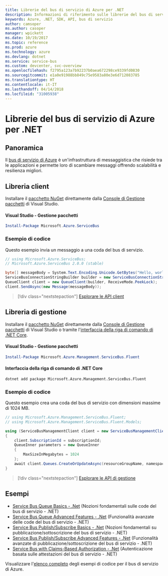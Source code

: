 ```yaml
---
title: Librerie del bus di servizio di Azure per .NET
description: Informazioni di riferimento sulle librerie del bus di servizio di Azure per .NET
keywords: Azure, .NET, SDK, API, bus di servizio
author: camsoper
ms.author: casoper
manager: wpickett
ms.date: 10/19/2017
ms.topic: reference
ms.prod: azure
ms.technology: azure
ms.devlang: dotnet
ms.service: service-bus
ms.custom: devcenter, svc-overview
ms.openlocfilehash: f2795a123a7b92237b0aea672298ce9339fd0830
ms.sourcegitcommit: e1a0e91988bb849c75e9583a80e3e6d712083785
ms.translationtype: HT
ms.contentlocale: it-IT
ms.lasthandoff: 04/14/2018
ms.locfileid: "31005938"
---
```

# <a name="azure-service-bus-libraries-for-net"></a>Librerie del bus di servizio di Azure per .NET

## <a name="overview"></a>Panoramica

Il [bus di servizio di Azure](https://docs.microsoft.com/azure/service-bus-messaging/service-bus-messaging-overview) è un'infrastruttura di messaggistica che risiede tra le applicazioni e permette loro di scambiare messaggi offrendo scalabilità e resilienza migliori.

## <a name="client-library"></a>Libreria client

Installare il [pacchetto NuGet](https://www.nuget.org/packages/Microsoft.Azure.ServiceBus) direttamente dalla [Console di Gestione pacchetti][PackageManager] di Visual Studio.

#### <a name="visual-studio-package-manager"></a>Visual Studio - Gestione pacchetti

```powershell
Install-Package Microsoft.Azure.ServiceBus
```

### <a name="code-example"></a>Esempio di codice

Questo esempio invia un messaggio a una coda del bus di servizio.

```csharp
// using Microsoft.Azure.ServiceBus;
// Microsoft.Azure.ServiceBus 2.0.0 (stable)

byte[] messageBody = System.Text.Encoding.Unicode.GetBytes("Hello, world!");
ServiceBusConnectionStringBuilder builder = new ServiceBusConnectionStringBuilder(connectionString);
QueueClient client = new QueueClient(builder, ReceiveMode.PeekLock);
client.SendAsync(new Message(messageBody));
```

> [!div class="nextstepaction"]
> [Esplorare le API client](/dotnet/api/overview/azure/servicebus/client)


## <a name="management-library"></a>Libreria di gestione

Installare il [pacchetto NuGet](https://www.nuget.org/packages/Microsoft.Azure.Management.ServiceBus.Fluent) direttamente dalla [Console di Gestione pacchetti][PackageManager] di Visual Studio o tramite l'[interfaccia della riga di comando di .NET Core][DotNetCLI].

#### <a name="visual-studio-package-manager"></a>Visual Studio - Gestione pacchetti

```powershell
Install-Package Microsoft.Azure.Management.ServiceBus.Fluent
```

#### <a name="net-core-cli"></a>Interfaccia della riga di comando di .NET Core

```bash
dotnet add package Microsoft.Azure.Management.ServiceBus.Fluent
```

### <a name="code-example"></a>Esempio di codice

Questo esempio crea una coda del bus di servizio con dimensioni massime di 1024 MB.

```csharp
// using Microsoft.Azure.Management.ServiceBus.Fluent;
// using Microsoft.Azure.Management.ServiceBus.Fluent.Models;

using (ServiceBusManagementClient client = new ServiceBusManagementClient(credentials))
{
    client.SubscriptionId = subscriptionId;
    QueueInner parameters = new QueueInner
    {
        MaxSizeInMegabytes = 1024
    };
    await client.Queues.CreateOrUpdateAsync(resourceGroupName, namespaceName, queueName, parameters);
}
```

> [!div class="nextstepaction"]
> [Esplorare le API di gestione](/dotnet/api/overview/azure/servicebus/management)

## <a name="samples"></a>Esempi

- [Service Bus Queue Basics - .Net](https://azure.microsoft.com/resources/samples/service-bus-dotnet-manage-queue-with-basic-features/) (Nozioni fondamentali sulle code del bus di servizio - .NET)
- [Service Bus Queue Advanced Features - .Net](https://azure.microsoft.com/resources/samples/service-bus-dotnet-manage-queue-with-advanced-features/) (Funzionalità avanzate delle code del bus di servizio - .NET)
- [Service Bus Publish/Subscribe Basics - .Net](https://azure.microsoft.com/resources/samples/service-bus-dotnet-manage-publish-subscribe-with-basic-features/) (Nozioni fondamentali su pubblicazione/sottoscrizione del bus di servizio - .NET)
- [Service Bus Publish/Subscribe Advanced Features - .Net](https://azure.microsoft.com/resources/samples/service-bus-dotnet-manage-publish-subscribe-with-advanced-features/) (Funzionalità avanzate di pubblicazione/sottoscrizione del bus di servizio - .NET)
- [Service Bus with Claims-Based Authorization - .Net](https://azure.microsoft.com/resources/samples/service-bus-dotnet-manage-with-claims-based-authorization/) (Autenticazione basata sulle attestazioni del bus di servizio - .NET)

Visualizzare l'[elenco completo](https://azure.microsoft.com/resources/samples/?term=service+bus) degli esempi di codice per il bus di servizio di Azure.


[PackageManager]: https://docs.microsoft.com/nuget/tools/package-manager-console
[DotNetCLI]: https://docs.microsoft.com/dotnet/core/tools/dotnet-add-package
